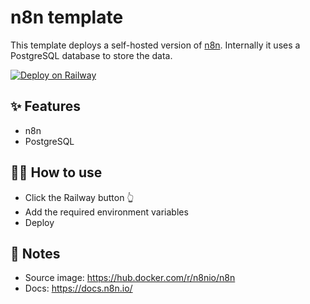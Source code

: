 # n8n template

This template deploys a self-hosted version of [n8n](https://n8n.io/). Internally it uses a PostgreSQL database to store the data.

[![Deploy on Railway](https://railway.app/button.svg)](https://railway.app/template/EfkjX2?referralCode=lJoDnn)

## ✨ Features

- n8n 
- PostgreSQL

## 💁‍♀️ How to use


- Click the Railway button 👆
- Add the required environment variables
- Deploy

## 📝 Notes

- Source image: https://hub.docker.com/r/n8nio/n8n
- Docs: https://docs.n8n.io/
